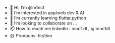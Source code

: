 - 👋 Hi, I’m @m1ncf
- 👀 I’m interested in app/web dev & AI
- 🌱 I’m currently learning flutter,python
- 💞️ I’m looking to collaborate on ...
- 📫 How to reach me linkedIn : mncf dl , ig mnc1dl
- 😄 Pronouns: he/him

<!---
m1ncf/m1ncf is a ✨ special ✨ repository because its `README.md` (this file) appears on your GitHub profile.
You can click the Preview link to take a look at your changes.
--->
